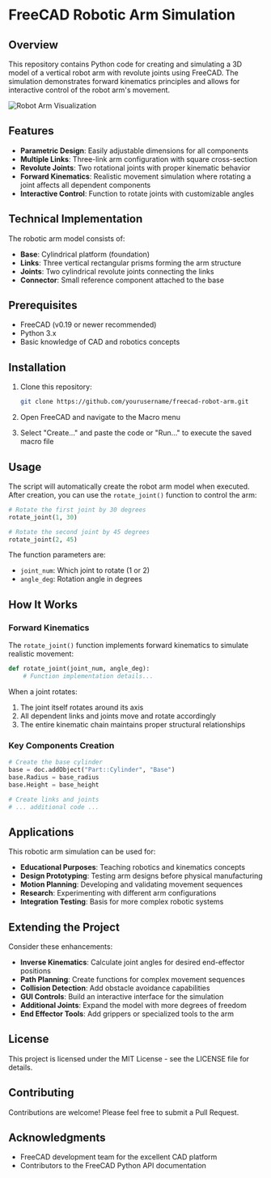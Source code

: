 # FreeCAD Robotic Arm Simulation

## Overview

This repository contains Python code for creating and simulating a 3D model of a vertical robot arm with revolute joints using FreeCAD. The simulation demonstrates forward kinematics principles and allows for interactive control of the robot arm's movement.

![Robot Arm Visualization](robot_arm.png)

## Features

- **Parametric Design**: Easily adjustable dimensions for all components
- **Multiple Links**: Three-link arm configuration with square cross-section
- **Revolute Joints**: Two rotational joints with proper kinematic behavior
- **Forward Kinematics**: Realistic movement simulation where rotating a joint affects all dependent components
- **Interactive Control**: Function to rotate joints with customizable angles

## Technical Implementation

The robotic arm model consists of:

- **Base**: Cylindrical platform (foundation)
- **Links**: Three vertical rectangular prisms forming the arm structure
- **Joints**: Two cylindrical revolute joints connecting the links
- **Connector**: Small reference component attached to the base

## Prerequisites

- FreeCAD (v0.19 or newer recommended)
- Python 3.x
- Basic knowledge of CAD and robotics concepts

## Installation

1. Clone this repository:
   ```bash
   git clone https://github.com/yourusername/freecad-robot-arm.git
   ```

2. Open FreeCAD and navigate to the Macro menu

3. Select "Create..." and paste the code or "Run..." to execute the saved macro file

## Usage

The script will automatically create the robot arm model when executed. After creation, you can use the `rotate_joint()` function to control the arm:

```python
# Rotate the first joint by 30 degrees
rotate_joint(1, 30)

# Rotate the second joint by 45 degrees
rotate_joint(2, 45)
```

The function parameters are:
- `joint_num`: Which joint to rotate (1 or 2)
- `angle_deg`: Rotation angle in degrees

## How It Works

### Forward Kinematics

The `rotate_joint()` function implements forward kinematics to simulate realistic movement:

```python
def rotate_joint(joint_num, angle_deg):
    # Function implementation details...
```

When a joint rotates:
1. The joint itself rotates around its axis
2. All dependent links and joints move and rotate accordingly
3. The entire kinematic chain maintains proper structural relationships

### Key Components Creation

```python
# Create the base cylinder
base = doc.addObject("Part::Cylinder", "Base")
base.Radius = base_radius
base.Height = base_height

# Create links and joints
# ... additional code ...
```

## Applications

This robotic arm simulation can be used for:

- **Educational Purposes**: Teaching robotics and kinematics concepts
- **Design Prototyping**: Testing arm designs before physical manufacturing
- **Motion Planning**: Developing and validating movement sequences
- **Research**: Experimenting with different arm configurations
- **Integration Testing**: Basis for more complex robotic systems

## Extending the Project

Consider these enhancements:

- **Inverse Kinematics**: Calculate joint angles for desired end-effector positions
- **Path Planning**: Create functions for complex movement sequences
- **Collision Detection**: Add obstacle avoidance capabilities
- **GUI Controls**: Build an interactive interface for the simulation
- **Additional Joints**: Expand the model with more degrees of freedom
- **End Effector Tools**: Add grippers or specialized tools to the arm

## License

This project is licensed under the MIT License - see the LICENSE file for details.

## Contributing

Contributions are welcome! Please feel free to submit a Pull Request.

## Acknowledgments

- FreeCAD development team for the excellent CAD platform
- Contributors to the FreeCAD Python API documentation
